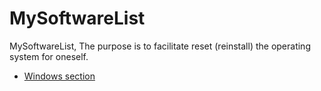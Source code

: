 # MySoftwareList
MySoftwareList, The purpose is to facilitate reset (reinstall) the operating system for oneself.
- [Windows section](MySoftwareList-Windows.md)
